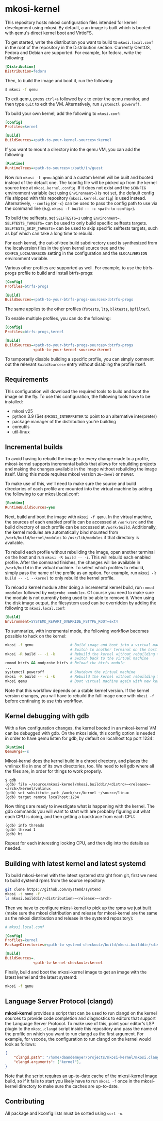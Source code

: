# mkosi-kernel

This repository hosts mkosi configuration files intended for kernel development
using mkosi. By default, a an image is built which is booted with qemu's direct
kernel boot and VirtioFS.

To get started, write the distribution you want to build to `mkosi.local.conf`
in the root of the repository in the Distribution section. Currently CentOS,
Fedora and Debian are supported. For example, for fedora, write the following:

```ini
[Distribution]
Distribution=fedora
```

Then, to build the image and boot it, run the following:

```sh
$ mkosi -f qemu
```

To exit qemu, press `ctrl+a` followed by `c` to enter the qemu monitor, and then
type `quit` to exit the VM. Alternatively, run `systemctl poweroff`.

To build your own kernel, add the following to `mkosi.conf`:

```ini
[Config]
Profiles=kernel

[Build]
BuildSources=<path-to-your-kernel-sources>:kernel
```

If you want to mount a directory into the qemu VM, you can add the following:

```ini
[Runtime]
RuntimeTrees=<path-to-sources>:/path/in/guest
```

Now run `mkosi -f qemu` again and a custom kernel will be built and booted
instead of the default one. The kconfig file will be picked up from the kernel
source tree at `mkosi.kernel.config`. If it does not exist and the `$CONFIG`
environment variable (set using `Environment=`) is not set, the default config
file shipped with this repository (`mkosi.kernel.config`) is used instead.
Alternatively, `--config` (or `-c`) can be used to pass the config path to use
via the command line (e.g. `mkosi -f build -- -c <path-to-config>`).

To build the selftests, set `SELFTESTS=1` using `Environment=`.
`SELFTESTS_TARGETS=` can be used to only build specific selftests targets.
`SELFTESTS_SKIP_TARGETS=` can be used to skip specific selftests targets, such
as bpf which can take a long time to rebuild.

For each kernel, the out-of-tree build subdirectory used is synthesized from
the localversion files in the given kernel source tree and the
`CONFIG_LOCALVERSION` setting in the configuration and the `$LOCALVERSION`
environment variable.

Various other profiles are supported as well. For example, to use the btrfs-progs
profile to build and install btrfs-progs:

```ini
[Config]
Profiles=btrfs-progs

[Build]
BuildSources=<path-to-your-btrfs-progs-sources>:btrfs-progs
```

The same applies to the other profiles (`fstests`, `ltp`, `blktests`,
`bpfilter`).

To enable multiple profiles, you can do the following:

```ini
[Config]
Profiles=btrfs-progs,kernel

[Build]
BuildSources=<path-to-your-btrfs-progs-sources>:btrfs-progs
             <path-to-your-kernel-sources>:kernel
```

To temporarily disable building a specific profile, you can simply comment out
the relevant `BuildSources=` entry without disabling the profile itself.

## Requirements

This configuration will download the required tools to build and boot the image
on the fly. To use this configuration, the following tools have to be installed:

- mkosi v25
- python 3.9 (Set `$MKOSI_INTERPRETER` to point to an alternative interpreter)
- package manager of the distribution you're building
- coreutils
- util-linux

## Incremental builds

To avoid having to rebuild the image for every change made to a profile,
mkosi-kernel supports incremental builds that allows for rebuilding projects
and making the changes available in the image without rebuilding the image
itself. Using this mode requires mkosi version `26~devel` or newer.

To make use of this, we'll need to make sure the source and build directories
of each profile are mounted into the virtual machine by adding the following to
our mkosi.local.conf:

```ini
[Runtime]
RuntimeBuildSources=yes
```

Next, build and boot the image with `mkosi -f qemu`. In the virtual machine, the
sources of each enabled profile can be accessed at `/work/src` and the build
directory of each profile can be accessed at `/work/build`. Additionally, the
kernel modules are automatically bind mounted from `/work/build/kernel/modules`
to `/usr/lib/modules` if that directory is available.

To rebuild each profile without rebuilding the image, open another terminal on
the host and run `mkosi -R build -- -i`. This will rebuild each enabled
profile. After the command finishes, the changes will be available in `/work/build`
in the virtual machine. To select which profiles to rebuild, simply pass the name
of the profile as an option. For example, run `mkosi -R build -- -i --kernel`
to only rebuild the kernel profile.

To reload a kernel module after doing a incremental kernel build, run `rmmod <module>`
followed by `modprobe <module>`. Of course you need to make sure the module is
not currently being used to be able to remove it. When using the disk image
output, the filesystem used can be overridden by adding the following to
`mkosi.local.conf`:

```ini
[Build]
Environment=SYSTEMD_REPART_OVERRIDE_FSTYPE_ROOT=ext4
```

To summarize, with incremental mode, the following workflow becomes possible
to hack on the kernel:

```sh
mkosi -f qemu                 # Build image and boot into a virtual machine
                              # Switch to another terminal on the host
mkosi -R build -- -i -k       # Rebuild the kernel without rebuilding the image
                              # Switch back to the virtual machine
rmmod btrfs && modprobe btrfs # Reload the btrfs module
...
systemctl poweroff            # Shutdown the virtual machine
mkosi -R build -- -i -k       # Rebuild the kernel without rebuilding the image
mkosi qemu                    # Boot virtual machine again with new kernel
```

Note that this workflow depends on a stable kernel version. If the kernel version
changes, you will have to rebuild the full image once with `mkosi -f` before
continuing to use this workflow.

## Kernel debugging with gdb

With a few configuration changes, the kernel booted in an mkosi-kernel VM
can be debugged with gdb. On the mkosi side, this config option is needed
in order to have qemu listen for gdb, by default on localhost tcp port 1234:

```ini
[Runtime]
QemuArgs=-s
```

Mkosi-kernel does the kernel build in a chroot directory, and places the
vmlinux file in one of its own directories, too. We need to tell gdb
where all the files are, in order for things to work properly.

```
$ gdb
(gdb) file ~/source/mkosi-kernel/mkosi.builddir/<distro>~<release>~<arch>/kernel/vmlinux
(gdb) set substitute-path /work/src/kernel ~/source/linux
(gdb) target remote localhost:1234
```

Now things are ready to investigate what is happening with the kernel.
The gdb commands you will want to start with are probably figuring out what
each CPU is doing, and then getting a backtrace from each CPU:

```
(gdb) info threads
(gdb) thread 1
(gdb) bt
```

Repeat for each interesting looking CPU, and then dig into the details
as needed.

## Building with latest kernel and latest systemd

To build mkosi-kernel with the latest systemd straight from git, first
we need to build systemd rpms from the source repository:

```sh
git clone https://github.com/systemd/systemd
mkosi -t none -f
ls mkosi.builddir/<distribution>~<release>~<arch>
```

Then we have to configure mkosi-kernel to pick up the rpms we just built
(make sure the mkosi distribution and release for mkosi-kernel are the same as
the mkosi distribution and release in the systemd repository):

```ini
# mkosi.local.conf

[Config]
Profiles=kernel
PackageDirectories=<path-to-systemd-checkout>/build/mkosi.builddir/<distribution>~<release>~<arch>

[Build]
BuildSources=.
             <path-to-kernel-checkout>:kernel
```

Finally, build and boot the mkosi-kernel image to get an image with the latest
kernel and the latest systemd:

```sh
mkosi -f qemu
```

## Language Server Protocol (clangd)

**mkosi-kernel** provides a script that can be used to run clangd on the kernel
sources to provide code completion and diagnostics to editors that support the
Language Server Protocol. To make use of this, point your editor's LSP plugin
to the `mkosi.clangd` script inside this repository and pass the name of the
profile on which you want to run clangd as the first argument. For example, for
vscode, the configuration to run clangd on the kernel would look as follows:

```json
{
    "clangd.path": "/home/daandemeyer/projects/mkosi-kernel/mkosi.clangd",
    "clangd.arguments": ["kernel"],
}
```

Note that the script requires an up-to-date cache of the mkosi-kernel image build,
so if it fails to start you likely have to run `mkosi -f` once in the mkosi-kernel
directory to make sure the caches are up-to-date.

## Contributing

All package and kconfig lists must be sorted using `sort -u`.
